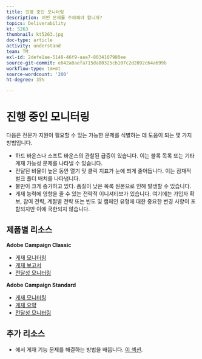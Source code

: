 ```yaml
---
title: 진행 중인 모니터링
description: 어떤 문제를 주의해야 합니까?
topics: Deliverability
kt: 5263
thumbnail: kt5263.jpg
doc-type: article
activity: understand
team: TM
exl-id: 2defe1ae-5148-46f9-aaa7-8034107980ee
source-git-commit: e842a8aefa715da80325cb107c2d2092c64a699b
workflow-type: tm+mt
source-wordcount: '200'
ht-degree: 35%

---
```


# 진행 중인 모니터링

다음은 전문가 지원이 필요할 수 있는 가능한 문제를 식별하는 데 도움이 되는 몇 가지 방법입니다.

* 하드 바운스나 소프트 바운스의 관찰된 급증이 있습니다. 이는 블록 목록 또는 기타 게재 가능성 문제를 나타낼 수 있습니다.
* 전달된 비율이 높은 동안 열기 및 클릭 지표가 눈에 띄게 줄어듭니다. 이는 잠재적 벌크 폴더 배치를 나타냅니다.
* 불만이 크게 증가하고 있다. 품질이 낮은 목록 원본으로 인해 발생할 수 있습니다.
* 게재 능력에 영향을 줄 수 있는 전략적 이니셔티브가 있습니다. 여기에는 가입자 확보, 참여 전략, 계절별 전략 또는 빈도 및 캠페인 유형에 대한 중요한 변경 사항이 포함되지만 이에 국한되지 않습니다.

## 제품별 리소스

**Adobe Campaign Classic**

* [게재 모니터링](https://experienceleague.adobe.com/docs/campaign-classic/using/sending-messages/monitoring-deliveries/about-delivery-monitoring.html?lang=ko)
* [게재 보고서](https://experienceleague.adobe.com/docs/campaign-classic/using/reporting/reports-on-deliveries/delivery-reports.html?lang=ko)
* [전달성 모니터링](https://experienceleague.adobe.com/docs/campaign-classic/using/sending-messages/deliverability-management/monitoring-deliverability.html?lang=ko)

**Adobe Campaign Standard**

* [게재 모니터링](https://experienceleague.adobe.com/docs/campaign-standard/using/testing-and-sending/monitoring-messages/monitoring-a-delivery.html?lang=ko)
* [게재 요약](https://experienceleague.adobe.com/docs/campaign-standard/using/reporting/list-of-reports/delivery-summary.html)
* [전달성 모니터링](https://experienceleague.adobe.com/docs/campaign-standard/using/testing-and-sending/managing-deliverability/monitor-deliverability.html?lang=ko#testing-and-sending)

## 추가 리소스

* 에서 게재 기능 문제를 해결하는 방법을 배웁니다. [이 섹션](/help/additional-resources/troubleshooting.md).
